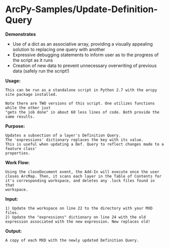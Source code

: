 # ArcPy-Samples/Update-Definition-Query

**Demonstrates**
*  Use of a dict as an associative array, providing a visually appealing solution to replacing one query with another
*  Expressive debugging statements to inform user as to the progress of the script as it runs
*  Creation of new data to prevent unnecessary overwriting of previous data (safely run the script!)

**Usage:**

    This can be run as a standalone script in Python 2.7 with the arcpy site package installed.
    
    Note there are TWO versions of this script. One utilizes functions while the other just
    "gets the job done" in about 60 less lines of code. Both provide the same results.
    
**Purpose:**

    Updates a subsection of a layer's Definition Query.
    The 'expressions' dictionary replaces the key with its value.
    This is useful when updating a Def. Query to reflect changes made to a feature class' 
    properties.
    
**Work Flow:**

    Using the closeDocument event, the Add-In will execute once the user
    closes ArcMap. Then, it scans each layer in the Table of Contents for
    it's corresponding workspace, and deletes any .lock files found in that
    workspace.
    
**Input:**

    1) Update the workspace on line 22 to the directory with your MXD files.
    2) Update the "expressions" dictionary on line 24 with the old
    expression associated with the new expression. New replaces old!
    
**Output:**

    A copy of each MXD with the newly updated Definition Query.
